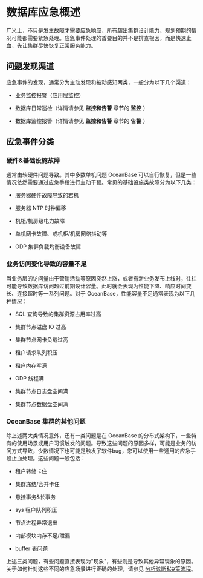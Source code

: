 数据库应急概述 
============================

广义上，不只是发生故障才需要应急响应，所有超出集群设计能力、规划预期的情况可能都需要紧急处理。应急事件处理的首要目的并不是排查根因，而是快速止血，先让集群尽快恢复正常服务能力。

问题发现渠道 
---------------------------

应急事件的发现，通常分为主动发现和被动感知两类，一般分为以下几个渠道：

* 业务监控报警（应用层监控）

  

* 数据库日常巡检（详情请参见 **监控和告警** 章节的 **监控** ）

  

* 数据库监控报警（详情请参见 **监控和告警** 章节的 **告警** ）

  




应急事件分类 
---------------------------

### 硬件\&基础设施故障 

通常由软硬件问题导致。其中多数单机问题 OceanBase 可以自行恢复，但是一些情况依然需要通过应急手段进行主动干预。常见的基础设施类故障分为以下几类：

* 服务器硬件故障导致的宕机

  

* 服务器 NTP 时钟偏移

  

* 机柜/机房级电力故障

  

* 单机网卡故障、或机柜/机房网络抖动等

  

* ODP 集群负载均衡设备故障

  




### 业务访问变化导致的容量不足 

当业务层的访问量由于营销活动等原因突然上涨，或者有新业务发布上线时，往往可能导致数据库访问超过前期设计容量。此时就会表现为性能下降、响应时间变长、连接超时等一系列问题。对于 OceanBase，性能容量不足通常表现为以下几种情况：

* SQL 查询导致的集群资源占用率过高

  

* 集群节点磁盘 IO 过高

  

* 集群节点网卡负载过高

  

* 租户请求队列积压

  

* 租户内存写满

  

* ODP 线程满

  

* 集群节点日志盘空间满

  

* 集群节点数据盘空间满

  




### OceanBase 集群的其他问题 

除上述两大类情况意外，还有一类问题是在 OceanBase 的分布式架构下，一些特有的使用场景或用户习惯触发的问题。导致这些问题的原因多样，可能是业务的访问方式导致，少数情况下也可能是触发了软件bug，您可以使用一些通用的应急手段止血处理。这些问题一般包括：

* 租户转储卡住

  

* 集群冻结/合并卡住

  

* 悬挂事务\&长事务

  

* sys 租户队列积压

  

* 节点进程异常退出

  

* 内部模块内存不足/泄漏

  

* buffer 表问题

  




上述三类问题，有些问题直接表现为"现象"，有些则是导致其他异常现象的原因。关于如何针对这些不同的应急场景进行正确的处理，请参见 [分析诊断\&决策流程](../8.emergency-response/2.analysis-diagnosis-and-decision-making-process.md)。

